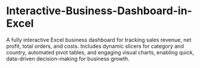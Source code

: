 # Interactive-Business-Dashboard-in-Excel
A fully interactive Excel business dashboard for tracking sales revenue, net profit, total orders, and costs. Includes dynamic slicers for category and country, automated pivot tables, and engaging visual charts, enabling quick, data-driven decision-making for business growth.
